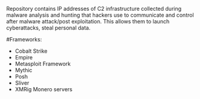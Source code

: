 Repository contains IP addresses of C2 infrastructure collected during malware analysis and hunting that hackers use to communicate and control after malware attack/post exploitation.
This allows them to launch cyberattacks, steal personal data.

#Frameworks:
- Cobalt Strike
- Empire
- Metasploit Framework
- Mythic
- Posh
- Sliver
- XMRig Monero servers
